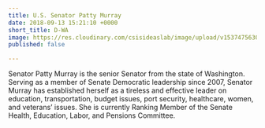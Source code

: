 ```yaml
---
title: U.S. Senator Patty Murray
date: 2018-09-13 15:21:10 +0000
short_title: D-WA
image: https://res.cloudinary.com/csisideaslab/image/upload/v1537475630/health-commission/Murray_Patty.jpg
published: false

---
```

Senator Patty Murray is the senior Senator from the state of Washington. Serving as a member of Senate Democratic leadership since 2007, Senator Murray has established herself as a tireless and effective leader on education, transportation, budget issues, port security, healthcare, women, and veterans’ issues. She is currently Ranking Member of the Senate Health, Education, Labor, and Pensions Committee.

